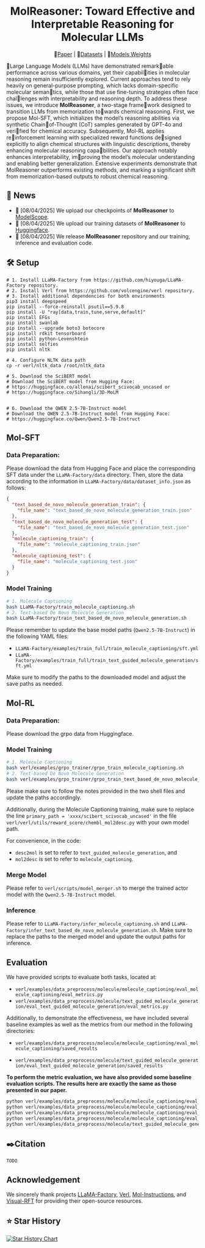 <p align="center">
  <h1 align="center">MolReasoner: Toward Effective and Interpretable Reasoning for Molecular LLMs</h1>
    <p align="center">
  📖<a href="https://arxiv.org/submit/6677689/view">Paper</a> |
  🤗<a href="https://huggingface.co/datasets/guojianz/MolReasoner">Datasets</a> | 🤖<a 
  href="https://modelscope.cn/models/cody545487677/MolReasoner/">Models Weights</a></h3>
<div align="center"></div>
<p align="center">
  <p>

🌈Large Language Models (LLMs) have demonstrated remarkable performance across various domains, yet their capabilities in molecular reasoning remain insufficiently explored. Current approaches tend to rely heavily on general-purpose prompting, which lacks domain-specific molecular semantics, while those that use fine-tuning strategies often face challenges with interpretability and reasoning depth. To address these issues, we introduce **MolReasoner**, a two-stage framework designed to transition LLMs from memorization towards chemical reasoning. First, we propose Mol-SFT, which initializes the model’s reasoning abilities via synthetic Chainof-Thought (CoT) samples generated by GPT-4o and verified for chemical accuracy. Subsequently, Mol-RL applies reinforcement learning with specialized reward functions designed explicitly to align chemical structures with linguistic descriptions, thereby enhancing molecular reasoning capabilities. Our approach notably enhances interpretability, improving the model’s molecular understanding and enabling better generalization. Extensive experiments demonstrate that MolReasoner outperforms existing methods, and marking a significant shift from memorization-based outputs to robust chemical reasoning.

## 📢 News

<!-- - 🚀 [08/04/2025] Our paper **Visual-RFT** is accepted by ICCV 2025!
- 🚀 [05/21/2025] We support both **HuggingFace Dataset** format and **JSON** file format as input datasets for training.
- 🚀 [05/21/2025] We updata the trainer of **Visual-RFT** to support both Qwen2-VL and Qwen2.5-VL. And we support multi-image inputs with `grpo_trainer_mp.py`.
- 🚀 [05/20/2025] We release **Visual-ARFT** repository <a href="https://github.com/Liuziyu77/Visual-RFT/tree/main/Visual-ARFT">Repo-URL</a>: A RFT framework dedicated to enhancing the **multimodal agentic capabilities of LVLMs**. (Support Qwen2-VL and Qwen2.5-VL)
- 🚀 [03/12/2025] We release the code of **Visual-RFT** to build the <a href="https://github.com/Liuziyu77/Visual-RFT/tree/main/dataset">dataset</a> on your own data.
- 🚀 [03/04/2025] We release our **Visual-RFT's** <a href="https://arxiv.org/abs/2503.01785">Paper</a>. -->

- 🚀 [08/04/2025] We upload our checkpoints of **MolReasoner** to <a href="https://modelscope.cn/models/cody545487677/MolReasoner/">ModelScope</a>.
- 🚀 [08/04/2025] We upload our training datasets of **MolReasoner** to <a href="https://huggingface.co/datasets/guojianz/MolReasoner">Huggingface</a>.
- 🚀 [08/04/2025] We release **MolReasoner** repository and our training, inference and evaluation code.

## 🛠️ Setup

```
# 1. Install LLaMA-Factory from https://github.com/hiyouga/LLaMA-Factory repository.
# 2. Install Verl from https://github.com/volcengine/verl repository.
# 3. Install additional dependencies for both environments
pip3 install deepspeed
pip install --force-reinstall psutil==5.9.8
pip install -U "ray[data,train,tune,serve,default]"
pip install EFGs
pip install swanlab
pip install --upgrade boto3 botocore
pip install rdkit tensorboard
pip install python-Levenshtein
pip install selfies
pip install nltk

# 4. Configure NLTK data path
cp -r verl/nltk_data /root/nltk_data

# 5. Download the SciBERT model
# Download the SciBERT model from Hugging Face:
# https://huggingface.co/allenai/scibert_scivocab_uncased or
# https://huggingface.co/Sihangli/3D-MoLM


# 6. Download the QWEN 2.5-7B-Instruct model
# Download the QWEN 2.5-7B-Instruct model from Hugging Face:
# https://huggingface.co/Qwen/Qwen2.5-7B-Instruct

```

## Mol-SFT

### Data Preparation:

Please download the data from Hugging Face and place the corresponding SFT data under the `LLaMA-Factory/data` directory. Then, store the data according to the information in `LLaMA-Factory/data/dataset_info.json` as follows:

```json
{
  "text_based_de_novo_molecule_generation_train": {
    "file_name": "text_based_de_novo_molecule_generation_train.json"
  },
  "text_based_de_novo_molecule_generation_test": {
    "file_name": "text_based_de_novo_molecule_generation_test.json"
  },
  "molecule_captioning_train": {
    "file_name": "molecule_captioning_train.json"
  },
  "molecule_captioning_test": {
    "file_name": "molecule_captioning_test.json"
  }
}
```

### Model Training

```bash
# 1. Molecule Captioning
bash LLaMA-Factory/train_molecule_captioning.sh
# 2. Text-based De Novo Molecule Generation
bash LLaMA-Factory/train_text_based_de_novo_molecule_generation.sh
```

Please remember to update the base model paths (`Qwen2.5-7B-Instruct`) in the following YAML files:

- `LLaMA-Factory/examples/train_full/train_molecule_captioning/sft.yml`
- `LLaMA-Factory/examples/train_full/train_text_guided_molecule_generation/sft.yml`

Make sure to modify the paths to the downloaded model and adjust the save paths as needed.

## Mol-RL

### Data Preparation:

Please download the grpo data from Huggingface.

### Model Training

```bash
# 1. Molecule Captioning
bash verl/examples/grpo_trainer/grpo_train_molecule_captioning.sh
# 2. Text-based De Novo Molecule Generation
bash verl/examples/grpo_trainer/grpo_train_text_based_de_novo_molecule_generation.sh
```

Please make sure to follow the notes provided in the two shell files and update the paths accordingly.

Additionally, during the Molecule Captioning training, make sure to replace the line `primary_path = 'xxxx/scibert_scivocab_uncased'` in the file `verl/verl/utils/reward_score/chembl_mol2desc.py` with your own model path.

For convenience, in the code:

- `desc2mol` is set to refer to `text_guided_molecule_generation`, and
- `mol2desc` is set to refer to `molecule_captioning`.

### Merge Model

Please refer to `verl/scripts/model_merger.sh` to merge the trained actor model with the `Qwen2.5-7B-Instruct` model.

### Inference

Please refer to `LLaMA-Factory/infer_molecule_captioning.sh` and `LLaMA-Factory/infer_text_based_de_novo_molecule_generation.sh`. Make sure to replace the paths to the merged model and update the output paths for inference.

## Evaluation

We have provided scripts to evaluate both tasks, located at:

- `verl/examples/data_preprocess/molecule/molecule_captioning/eval_molecule_captioning/eval_metrics.py`
- `verl/examples/data_preprocess/molecule/text_guided_molecule_generation/eval_text_guided_molecule_generation/eval_metrics.py`

Additionally, to demonstrate the effectiveness, we have included several baseline examples as well as the metrics from our method in the following directories:

- `verl/examples/data_preprocess/molecule/molecule_captioning/eval_molecule_captioning/saved_results`

- `verl/examples/data_preprocess/molecule/text_guided_molecule_generation/eval_text_guided_molecule_generation/saved_results`

**To perform the metric evaluation, we have also provided some baseline evaluation scripts. The results here are exactly the same as those presented in our paper.**

```bash
python verl/examples/data_preprocess/molecule/molecule_captioning/eval_molecule_captioning/grpo_eval.py # MolReasoner Molecule Captioning Evaluation
python verl/examples/data_preprocess/molecule/molecule_captioning/eval_molecule_captioning/eval_mol_instruct.py # Mol-Instruction Molecule Captioning Evaluation
python verl/examples/data_preprocess/molecule/molecule_captioning/eval_molecule_captioning/eval_qwen2_5_7b.py # Qwen2.5-7B Molecule Captioning Evaluation
python verl/examples/data_preprocess/molecule/molecule_captioning/eval_molecule_captioning/eval_llama3_70b.py # Llama3-70B Molecule Captioning Evaluation
python verl/examples/data_preprocess/molecule/text_guided_molecule_generation/eval_text_guided_molecule_generation/grpo_eval.py # MolReasoner Text-based De Novo Molecule Generation Evaluation
```

## ✒️Citation

```
TODO
```

## Acknowledgement

We sincerely thank projects <a href="https://github.com/hiyouga/LLaMA-Factory">LLaMA-Factory</a>, <a href="https://github.com/volcengine/verl">Verl</a>, <a href="https://github.com/zjunlp/Mol-Instructions">Mol-Instructions</a>, and <a href="https://github.com/Liuziyu77/Visual-RFT/blob/main">Visual-RFT</a> for providing their open-source resources.

## ⭐ Star History

[![Star History Chart](https://api.star-history.com/svg?repos=545487677/MolReasoner&type=Date)](https://www.star-history.com/#545487677/MolReasoner&Date)
